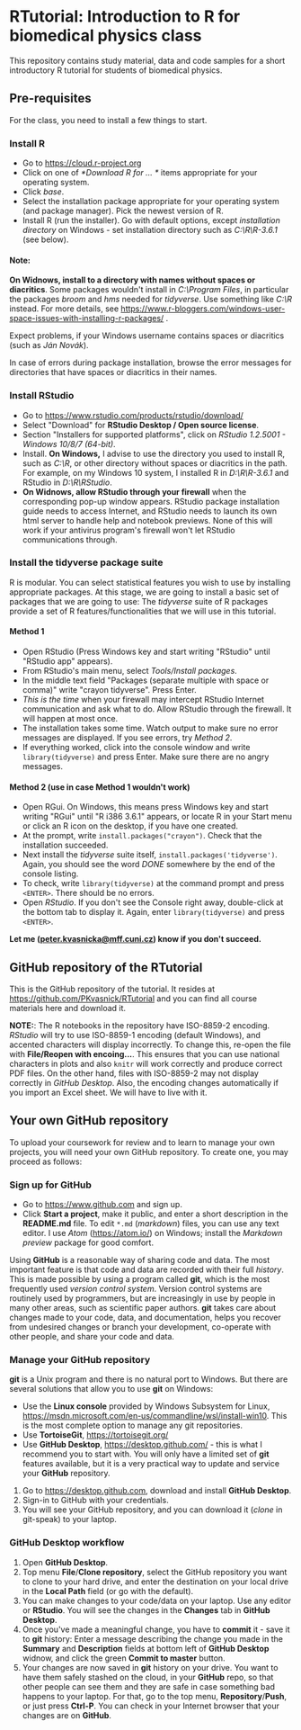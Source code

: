 # RTutorial: Introduction to R for biomedical physics class

This repository contains study material, data and code samples for a short introductory R tutorial for students of biomedical physics.

## Pre-requisites

For the class, you need to install a few things to start.

### Install R
* Go to https://cloud.r-project.org
* Click on one of _*Download R for ... *_ items appropriate for your operating system.
* Click _*base*_.
* Select the installation package appropriate for your operating system (and package manager). Pick the newest version of R.
* Install R (run the installer). Go with default options, except _installation directory_ on Windows - set installation directory such as *C:\\R\\R-3.6.1* (see below).

#### Note:
__On Widnows, install to a directory with names without spaces or diacritics__. Some packages wouldn't install in *C:\\Program Files*, in particular the packages *_broom_* and *_hms_* needed for *_tidyverse_*. Use something like *C:\\R* instead. For more details, see https://www.r-bloggers.com/windows-user-space-issues-with-installing-r-packages/ .

Expect problems, if your Windows username contains spaces or diacritics (such as _*Ján Novák*_).

In case of errors during package installation, browse the error messages for directories that have spaces or diacritics in their names.

### Install RStudio
* Go to https://www.rstudio.com/products/rstudio/download/
* Select "Download" for __RStudio Desktop / Open source license__.
* Section "Installers for supported platforms", click on *RStudio 1.2.5001 - Windows 10/8/7 (64-bit)*.
* Install. __On Windows,__ I advise to use the directory you used to install R, such as _*C:\\R*_, or other directory without spaces or diacritics in the path. For example, on my Windows 10 system, I installed R in _*D:\\R\\R-3.6.1*_ and RStudio in _*D:\\R\\RStudio*_.
* __On Widnows, allow RStudio through your firewall__ when the corresponding pop-up window appears. RStudio package installation guide needs to access Internet, and RStudio needs to launch its own html server to handle help and notebook previews. None of this will work if your antivirus program's firewall won't let RStudio communications through.

### Install the tidyverse package suite
R is modular. You can select statistical features you wish to use by installing appropriate packages. At this stage, we are going to install a basic set of packages that we are going to use: The *_tidyverse_* suite of R packages provide a set of R features/functionalities that we will use in this tutorial.

#### Method 1
* Open RStudio (Press Windows key and start writing "RStudio" until "RStudio app" appears).
* From RStudio's main menu, select _*Tools/Install packages*_.
* In the middle text field "Packages (separate multiple with space or comma)" write "crayon tidyverse". Press Enter.
* _This is the time_ when your firewall may intercept RStudio Internet communication and ask what to do. Allow RStudio through the firewall. It will happen at most once.
* The installation takes some time. Watch output to make sure no error messages are displayed. If you see errors, try *Method 2*.
* If everything worked, click into the console window and write `library(tidyverse)` and press Enter. Make sure there are no angry messages.

#### Method 2 (use in case Method 1 wouldn't work)

* Open RGui. On Windows, this means press Windows key and start writing "RGui" until "R i386 3.6.1" appears, or locate R in your Start menu or click an R icon on the desktop, if you have one created.
* At the prompt, write `install.packages("crayon")`. Check that the installation succeeded.
* Next install the *tidyverse* suite itself, `install.packages('tidyverse')`. Again, you should see the word *DONE* somewhere by the end of the console listing.
* To check, write `library(tidyverse)` at the command prompt and press `<ENTER>`. There should be no errors.
* Open *_RStudio_*. If you don't see the Console right away, double-click at the bottom tab to display it. Again, enter `library(tidyverse)` and press `<ENTER>`.

__Let me (peter.kvasnicka@mff.cuni.cz) know if you don't succeed.__


## GitHub repository of the RTutorial
This is the GitHub repository of the tutorial.
It resides at https://github.com/PKvasnick/RTutorial and you can find all course materials here and download it.

__NOTE:__: The R notebooks in the repository have ISO-8859-2 encoding. *RStudio* will try to use ISO-8859-1 encoding (default Windows), and accented characters will display incorrectly. To change this, re-open the file with __File/Reopen with encoing...__. This ensures that you can use national characters in plots and also `knitr` will work correctly and produce correct PDF files. On the other hand, files with ISO-8859-2 may not display correctly in *GitHub Desktop*. Also, the encoding changes automatically if you import an Excel sheet. We will have to live with it.

## Your own GitHub repository
To upload your coursework for review and to learn to manage your own projects, you will need your own GitHub repository. To create one, you may proceed as follows:

### Sign up for __GitHub__
* Go to https://www.github.com and sign up.
* Click __Start a project__, make it public, and enter a short description in the __README.md__ file. To edit `*.md` (*_markdown_*) files, you can use any text editor. I use *_Atom_* (https://atom.io/) on Windows; install the *_Markdown preview_* package for good comfort.

Using __GitHub__ is a reasonable way of sharing code and data. The most important feature is that code and data are recorded with their full *_history_*. This is made possible by using a program called __git__, which is the most frequently used *_version control system_*. Version control systems are routinely used by programmers, but are increasingly in use by people in many other areas, such as scientific paper authors.
__git__ takes care about changes made to your code, data, and documentation, helps you recover from undesired changes or branch your development, co-operate with other people, and share your code and data.

### Manage your __GitHub__ repository
__git__ is a Unix program and there is no natural port to Windows. But there are several solutions that allow you to use __git__ on Windows:
* Use the __Linux console__ provided by Windows Subsystem for Linux, https://msdn.microsoft.com/en-us/commandline/wsl/install-win10. This is the most complete option to manage any git repositories.
* Use __TortoiseGit__, https://tortoisegit.org/
* Use __GitHub Desktop__, https://desktop.github.com/ - this is what I recommend you to start with. You will only have a limited set of __git__ features available, but it is a very practical way to update and service your __GitHub__ repository.

1. Go to https://desktop.github.com, download and install __GitHub Desktop__.
2. Sign-in to GitHub with your credentials.
3. You will see your GitHub repository, and you can download it (*_clone_* in git-speak) to your laptop.

### GitHub Desktop workflow
1. Open __GitHub Desktop__.
2. Top menu __File__/__Clone repository__, select the GitHub repository you want to clone to your hard drive, and enter the destination on your local drive in the __Local Path__ field (or go with the default).
3. You can make changes to your code/data on your laptop. Use any editor or __RStudio__. You will see the changes in the __Changes__ tab in __GitHub Desktop__.
4. Once you've made a meaningful change, you have to __commit__ it - save it to __git__ history: Enter a message describing the change you made in the __Summary__ and __Description__ fields at bottom left of __GitHub Desktop__ widnow, and click the green __Commit to master__ button.
5. Your changes are now saved in __git__ history on your drive. You want to have them safely stashed on the cloud, in your __GitHub__ repo, so that other people can see them and they are safe in case something bad happens to your laptop. For that, go to the top menu, __Repository__/__Push__, or just press __Ctrl-P__. You can check in your Internet browser that your changes are on __GitHub__.
